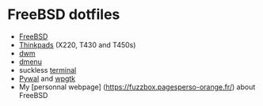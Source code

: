 # FreeBSD dotfiles

- [FreeBSD](https://www.freebsd.org)
- [Thinkpads](https://www.reddit.com/r/thinkpad/) (X220, T430 and T450s)
- [dwm](https://dwm.suckless.org/)
- [dmenu](https://tools.suckless.org/dmenu/)
- suckless [terminal](https://st.suckless.org/)
- [Pywal](https://github.com/dylanaraps/pywal) and [wpgtk](https://github.com/BigfootN/wpgtk)
- My [personnal webpage] (https://fuzzbox.pagesperso-orange.fr/) about FreeBSD
